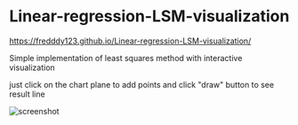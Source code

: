 # Linear-regression-LSM-visualization

https://fredddy123.github.io/Linear-regression-LSM-visualization/

Simple implementation of least squares method with interactive visualization

just click on the chart plane to add points and click "draw" button to see result line

![screenshot](http://i.piccy.info/i9/5bbedb9e740e29f4f3e992fb3da9ee2f/1487628114/24983/1113474/Screenshot_from_2017_02_21_00_00_00.png)
